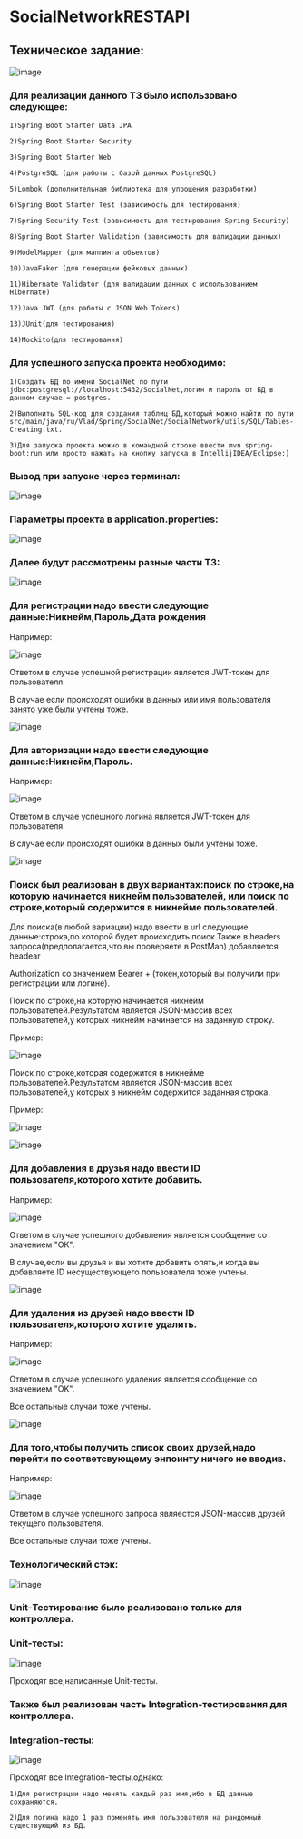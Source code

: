 # SocialNetworkRESTAPI
## Техническое задание:

![image](https://github.com/Vlad35/SocialNetworkRESTAPI/assets/90512038/53e5bad6-bd9e-4d4d-93c7-b020ac98a3a6)


### Для реализации данного ТЗ было использовано следующее:
    
    1)Spring Boot Starter Data JPA
    
    2)Spring Boot Starter Security
    
    3)Spring Boot Starter Web
    
    4)PostgreSQL (для работы с базой данных PostgreSQL)
    
    5)Lombok (дополнительная библиотека для упрощения разработки)
    
    6)Spring Boot Starter Test (зависимость для тестирования)
    
    7)Spring Security Test (зависимость для тестирования Spring Security)
    
    8)Spring Boot Starter Validation (зависимость для валидации данных)
    
    9)ModelMapper (для маппинга объектов)
    
    10)JavaFaker (для генерации фейковых данных)
    
    11)Hibernate Validator (для валидации данных с использованием Hibernate)
    
    12)Java JWT (для работы с JSON Web Tokens)
    
    13)JUnit(для тестирования)
    
    14)Mockito(для тестирования)

### Для успешного запуска проекта необходимо:

    1)Создать БД по имени SocialNet по пути jdbc:postgresql://localhost:5432/SocialNet,логин и пароль от БД в данном случае = postgres.
    
    2)Выполнить SQL-код для создания таблиц БД,который можно найти по пути src/main/java/ru/Vlad/Spring/SocialNet/SocialNetwork/utils/SQL/Tables-Creating.txt.
    
    3)Для запуска проекта можно в командной строке ввести mvn spring-boot:run или просто нажать на кнопку запуска в IntellijIDEA/Eclipse:)
    
### Вывод при запуске через терминал:

![image](https://github.com/Vlad35/SocialNetworkRESTAPI/assets/90512038/5ca9c24f-9538-474c-975d-06bf803cdcec)


### Параметры проекта в application.properties:

![image](https://github.com/Vlad35/SocialNetworkRESTAPI/assets/90512038/4b56e0b3-84a1-4fbd-a253-df488adceb59)


### Далее будут рассмотрены разные части ТЗ:

![image](https://github.com/Vlad35/SocialNetworkRESTAPI/assets/90512038/86da1d6d-705c-401d-b7ab-95f81976f2da)

### Для регистрации надо ввести следующие данные:Никнейм,Пароль,Дата рождения

Например:

![image](https://github.com/Vlad35/SocialNetworkRESTAPI/assets/90512038/5f7caa25-22b6-4121-82b1-573950ce8718)


Ответом в случае успешной регистрации является JWT-токен для пользователя.

В случае если происходят ошибки в данных или имя пользователя занято уже,были учтены тоже.

![image](https://github.com/Vlad35/SocialNetworkRESTAPI/assets/90512038/932fb4b5-90f7-4fe5-85f5-9b18912bc9bc)

### Для авторизации надо ввести следующие данные:Никнейм,Пароль.

Например:

![image](https://github.com/Vlad35/SocialNetworkRESTAPI/assets/90512038/696bf176-024d-455e-af73-35de74b97b30)


Ответом в случае успешного логина является JWT-токен для пользователя.

В случае если происходят ошибки в данных были учтены тоже.

![image](https://github.com/Vlad35/SocialNetworkRESTAPI/assets/90512038/5341fd3f-4fe3-4c6c-93f1-d0cae494bd2c)

### Поиск был реализован в двух вариантах:поиск по строке,на которую начинается никнейм пользователей, или поиск по строке,который содержится в никнейме пользователей.

Для поиска(в любой вариации) надо ввести в url следующие данные:строка,по которой будет происходить поиск.Также в headers запроса(предполагается,что вы проверяете в PostMan) добавляется headear 

Authorization со значением Bearer + (токен,который  вы получили при регистрации или логине).

Поиск по строке,на которую начинается никнейм пользователей.Результатом является JSON-массив всех пользователей,у которых никнейм начинается на заданную строку.

Пример:

![image](https://github.com/Vlad35/SocialNetworkRESTAPI/assets/90512038/8b2a4904-c81e-40cd-81bf-1b13d4b7cc3d)


Поиск по строке,которая содержится в никнейме пользователей.Результатом является JSON-массив всех пользователей,у которых в никнейм содержится заданная строка.

Пример:

![image](https://github.com/Vlad35/SocialNetworkRESTAPI/assets/90512038/05a5dc69-62dc-4a6e-98db-27f1dac39009)


![image](https://github.com/Vlad35/SocialNetworkRESTAPI/assets/90512038/6e22c5a3-dcb5-45ba-a38c-41fd83e6dd35)

### Для добавления в друзья надо ввести ID пользователя,которого хотите добавить.

Например:

![image](https://github.com/Vlad35/SocialNetworkRESTAPI/assets/90512038/b957ce1f-c959-43f3-a6df-491a7aadb249)


Ответом в случае успешного добавления является сообщение со значением "OK".

В случае,если вы друзья и вы хотите добавить опять,и когда вы добавляете ID несуществующего пользователя тоже учтены.

![image](https://github.com/Vlad35/SocialNetworkRESTAPI/assets/90512038/a21e25aa-43c3-4e13-9460-62dbfb3bb366)

### Для удаления из друзей надо ввести ID пользователя,которого хотите удалить.

Например:

![image](https://github.com/Vlad35/SocialNetworkRESTAPI/assets/90512038/47878d0d-7e30-43a6-8deb-e94288a989ed)


Ответом в случае успешного удаления является сообщение со значением "OK".

Все остальные случаи тоже учтены.

![image](https://github.com/Vlad35/SocialNetworkRESTAPI/assets/90512038/151fe743-7162-4524-bed1-e4f30c13f744)

### Для того,чтобы получить список своих друзей,надо перейти по соответсвующему энпоинту ничего не вводив.

Например:

![image](https://github.com/Vlad35/SocialNetworkRESTAPI/assets/90512038/2c7b9cad-935b-405c-96bc-0ae4d304d007)


Ответом в случае успешного запроса являестся JSON-массив друзей текущего пользователя.

Все остальные случаи тоже учтены.

### Технологический стэк:

![image](https://github.com/Vlad35/SocialNetworkRESTAPI/assets/90512038/e5b1b31c-2c2e-45e5-956f-0aff265219fd)


### Unit-Тестирование было реализовано только для контроллера.

### Unit-тесты:

![image](https://github.com/Vlad35/SocialNetworkRESTAPI/assets/90512038/bff0a7f9-cd7b-4491-a74e-74deb71f4afa)


Проходят все,написанные Unit-тесты.

### Также был реализован часть Integration-тестирования для контроллера.

### Integration-тесты:

![image](https://github.com/Vlad35/SocialNetworkRESTAPI/assets/90512038/1543f845-b129-4a5e-abf7-21a8bc3b945f)


Проходят все Integration-тесты,однако:

    1)Для регистрации надо менять каждый раз имя,ибо в БД данные сохраняются.
    
    2)Для логина надо 1 раз поменять имя пользователя на рандомный существующий из БД.



